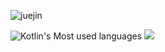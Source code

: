 ![juejin](https://stats.justsong.cn/api/juejin?id=1345457962360030&theme=dark)

![Kotlin's Most used languages](https://github-readme-stats.vercel.app/api/top-langs?username=sw950729&show_icons=true&count_private=true&theme=gotham)
![](https://github-readme-stats.vercel.app/api?username=sw950729&show_icons=true&theme=radical)
